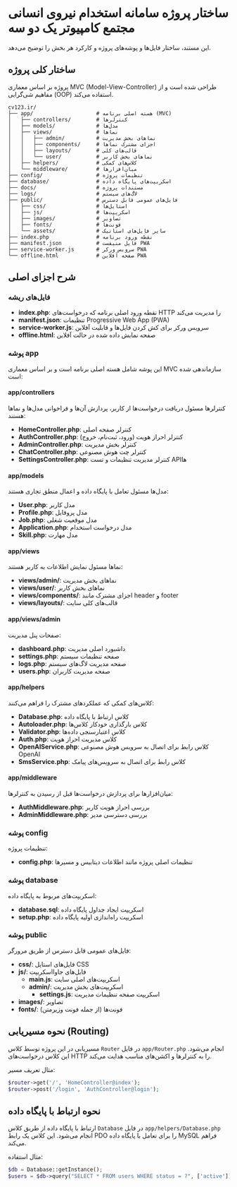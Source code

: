 # ساختار پروژه سامانه استخدام نیروی انسانی مجتمع کامپیوتر یک دو سه

این مستند، ساختار فایل‌ها و پوشه‌های پروژه و کارکرد هر بخش را توضیح می‌دهد.

## ساختار کلی پروژه

پروژه بر اساس معماری MVC (Model-View-Controller) طراحی شده است و از مفاهیم شی‌گرایی (OOP) استفاده می‌کند.

```
cv123.ir/
├── app/                    # هسته اصلی برنامه (MVC)
│   ├── controllers/        # کنترلرها
│   ├── models/             # مدل‌ها
│   ├── views/              # نماها
│   │   ├── admin/          # نماهای بخش مدیریت
│   │   ├── components/     # اجزای مشترک نماها
│   │   ├── layouts/        # قالب‌های کلی
│   │   └── user/           # نماهای بخش کاربر
│   ├── helpers/            # کلاس‌های کمکی
│   └── middleware/         # میان‌افزارها
├── config/                 # تنظیمات پروژه
├── database/               # اسکریپت‌های پایگاه داده
├── docs/                   # مستندات پروژه
├── logs/                   # لاگ‌های سیستم
├── public/                 # فایل‌های عمومی قابل دسترس
│   ├── css/                # استایل‌ها
│   ├── js/                 # اسکریپت‌ها
│   ├── images/             # تصاویر
│   ├── fonts/              # فونت‌ها
│   └── assets/             # سایر فایل‌های استاتیک
├── index.php               # نقطه ورود برنامه
├── manifest.json           # فایل منیفست PWA
├── service-worker.js       # سرویس ورکر PWA
└── offline.html            # صفحه آفلاین PWA
```

## شرح اجزای اصلی

### فایل‌های ریشه

- **index.php**: نقطه ورود اصلی برنامه که درخواست‌های HTTP را مدیریت می‌کند
- **manifest.json**: تنظیمات Progressive Web App (PWA)
- **service-worker.js**: سرویس ورکر برای کش کردن فایل‌ها و قابلیت آفلاین
- **offline.html**: صفحه نمایش داده شده در حالت آفلاین

### پوشه app

این پوشه شامل هسته اصلی برنامه است و بر اساس معماری MVC سازماندهی شده است:

#### app/controllers

کنترلرها مسئول دریافت درخواست‌ها از کاربر، پردازش آن‌ها و فراخوانی مدل‌ها و نماها هستند:

- **HomeController.php**: کنترلر صفحه اصلی
- **AuthController.php**: کنترلر احراز هویت (ورود، ثبت‌نام، خروج)
- **AdminController.php**: کنترلر بخش مدیریت
- **ChatController.php**: کنترلر چت هوش مصنوعی
- **SettingsController.php**: کنترلر مدیریت تنظیمات و تست API‌ها

#### app/models

مدل‌ها مسئول تعامل با پایگاه داده و اعمال منطق تجاری هستند:

- **User.php**: مدل کاربر
- **Profile.php**: مدل پروفایل
- **Job.php**: مدل موقعیت شغلی
- **Application.php**: مدل درخواست استخدام
- **Skill.php**: مدل مهارت

#### app/views

نماها مسئول نمایش اطلاعات به کاربر هستند:

- **views/admin/**: نماهای بخش مدیریت
- **views/user/**: نماهای بخش کاربر
- **views/components/**: اجزای مشترک مانند header و footer
- **views/layouts/**: قالب‌های کلی سایت

#### app/views/admin

صفحات پنل مدیریت:

- **dashboard.php**: داشبورد اصلی مدیریت
- **settings.php**: صفحه تنظیمات سیستم
- **logs.php**: صفحه مدیریت لاگ‌های سیستم
- **users.php**: صفحه مدیریت کاربران

#### app/helpers

کلاس‌های کمکی که عملکردهای مشترک را فراهم می‌کنند:

- **Database.php**: کلاس ارتباط با پایگاه داده
- **Autoloader.php**: کلاس بارگذاری خودکار کلاس‌ها
- **Validator.php**: کلاس اعتبارسنجی داده‌ها
- **Auth.php**: کلاس مدیریت احراز هویت
- **OpenAIService.php**: کلاس رابط برای اتصال به سرویس هوش مصنوعی OpenAI
- **SmsService.php**: کلاس رابط برای اتصال به سرویس‌های پیامک

#### app/middleware

میان‌افزارها برای پردازش درخواست‌ها قبل از رسیدن به کنترلرها:

- **AuthMiddleware.php**: بررسی احراز هویت کاربر
- **AdminMiddleware.php**: بررسی دسترسی مدیر

### پوشه config

تنظیمات پروژه:

- **config.php**: تنظیمات اصلی پروژه مانند اطلاعات دیتابیس و مسیرها

### پوشه database

اسکریپت‌های مربوط به پایگاه داده:

- **database.sql**: اسکریپت ایجاد جداول پایگاه داده
- **setup.php**: اسکریپت راه‌اندازی اولیه پایگاه داده

### پوشه public

فایل‌های عمومی قابل دسترس از طریق مرورگر:

- **css/**: فایل‌های استایل CSS
- **js/**: فایل‌های جاوااسکریپت
  - **main.js**: اسکریپت‌های اصلی سایت
  - **admin/**: اسکریپت‌های بخش مدیریت
    - **settings.js**: اسکریپت صفحه تنظیمات مدیریت
- **images/**: تصاویر
- **fonts/**: فونت‌ها (از جمله فونت وزیرمتن)

## نحوه مسیریابی (Routing)

مسیریابی در این پروژه توسط کلاس `Router` در فایل `app/Router.php` انجام می‌شود. این کلاس درخواست‌های HTTP را به کنترلرها و اکشن‌های مناسب هدایت می‌کند.

مثال تعریف مسیر:
```php
$router->get('/', 'HomeController@index');
$router->post('/login', 'AuthController@login');
```

## نحوه ارتباط با پایگاه داده

ارتباط با پایگاه داده از طریق کلاس `Database` در فایل `app/helpers/Database.php` انجام می‌شود. این کلاس یک رابط PDO را برای تعامل با پایگاه داده MySQL فراهم می‌کند.

مثال استفاده:
```php
$db = Database::getInstance();
$users = $db->query("SELECT * FROM users WHERE status = ?", ['active'])->fetchAll();
```
